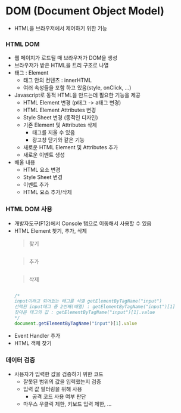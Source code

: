 # DOM (Document Object Model)
- HTML을 브라우저에서 제어하기 위한 기능

### HTML DOM
- 웹 페이지가 로드될 때 브라우저가 DOM을 생성
- 브라우저가 받은 HTML을 트리 구조로 나열
- 태그 : Element
  - 태그 안의 컨텐츠 : innerHTML
  - 여러 속성들을 포함 하고 있음(style, onClick, ...)
- Javascript로 동적 HTML을 만드는데 필요한 기능을 제공
  - HTML Element 변경 (p태그 -> a태그 변경)
  - HTML Element Attributes 변경
  - Style Sheet 변경 (동적인 디자인)
  - 기존 Element 및 Attributes 삭제
    - 태그를 지울 수 있음
    - 광고창 닫기와 같은 기능
  - 새로운 HTML Element 및 Attributes 추가
  - 새로운 이벤트 생성
- 배울 내용
  - HTML 요소 변경
  - Style Sheet 변경
  - 이벤트 추가
  - HTML 요소 추가/삭제

### HTML DOM 사용
- 개발자도구(F12)에서 Console 탭으로 이동해서 사용할 수 있음
- HTML Element 찾기, 추가, 삭제
  > 찾기
    ~~~Javascript
    ~~~
  > 추가
    ~~~Javascript
    ~~~
  > 삭제
    ~~~Javascript
    ~~~
    ~~~javascript
    /*
    input이라고 되어있는 태그를 식별 getElementByTagName("input")
    선택된 input태그 중 2번째(배열) : getElementByTagName("input")[1]
    찾아온 태그의 값 : getElementByTagName("input")[1].value
    */
    document.getElementByTagName("input")[1].value
    ~~~
- Event Handler 추가
- HTML 객체 찾기

### 데이터 검증
- 사용자가 입력한 값을 검증하기 위한 코드
  - 잘못된 범위의 값을 입력했는지 검증
  - 입력 값 필터링을 위해 사용
    - 공격 코드 사용 여부 판단
  - 마우스 우클릭 제한, 키보드 입력 제한, ...
